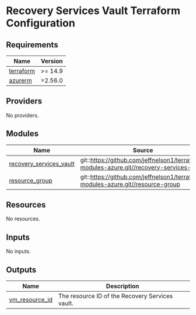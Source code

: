 # Recovery Services Vault Terraform Configuration

<!-- BEGINNING OF PRE-COMMIT-TERRAFORM DOCS HOOK -->
## Requirements

| Name | Version |
|------|---------|
| <a name="requirement_terraform"></a> [terraform](#requirement\_terraform) | >= 14.9 |
| <a name="requirement_azurerm"></a> [azurerm](#requirement\_azurerm) | =2.56.0 |

## Providers

No providers.

## Modules

| Name | Source | Version |
|------|--------|---------|
| <a name="module_recovery_services_vault"></a> [recovery\_services\_vault](#module\_recovery\_services\_vault) | git::https://github.com/jeffnelson1/terraform-modules-azure.git//recovery-services-vault | v1.0 |
| <a name="module_resource_group"></a> [resource\_group](#module\_resource\_group) | git::https://github.com/jeffnelson1/terraform-modules-azure.git//resource-group | v1.0 |

## Resources

No resources.

## Inputs

No inputs.

## Outputs

| Name | Description |
|------|-------------|
| <a name="output_vm_resource_id"></a> [vm\_resource\_id](#output\_vm\_resource\_id) | The resource ID of the Recovery Services vault. |
<!-- END OF PRE-COMMIT-TERRAFORM DOCS HOOK -->